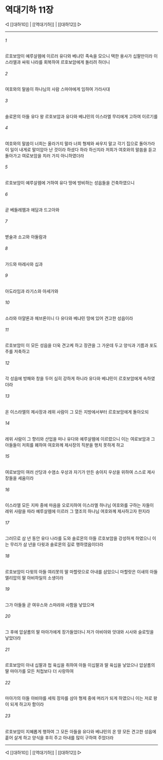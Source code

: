 # 역대기하 11장

◁ [[대하10]] | [[역대기하]] | [[대하12]] ▷
***

###### 1
르호보암이 예루살렘에 이르러 유다와 베냐민 족속을 모으니 택한 용사가 십팔만이라 이스라엘과 싸워 나라를 회복하여 르호보암에게 돌리려 하더니

###### 2
여호와의 말씀이 하나님의 사람 스마야에게 임하여 가라사대

###### 3
솔로몬의 아들 유다 왕 르호보암과 유다와 베냐민의 이스라엘 무리에게 고하여 이르기를

###### 4
여호와의 말씀이 너희는 올라가지 말라 너희 형제와 싸우지 말고 각기 집으로 돌아가라 이 일이 내게로 말미암아 난 것이라 하셨다 하라 하신지라 저희가 여호와의 말씀을 듣고 돌아가고 여로보암을 치러 가지 아니하였더라

###### 5
르호보암이 예루살렘에 거하여 유다 땅에 방비하는 성읍들을 건축하였으니

###### 6
곧 베들레헴과 에담과 드고아와

###### 7
벧술과 소고와 아둘람과

###### 8
가드와 마레사와 십과

###### 9
아도라임과 라기스와 아세가와

###### 10
소라와 아얄론과 헤브론이니 다 유다와 베냐민 땅에 있어 견고한 성읍이라

###### 11
르호보암이 이 모든 성읍을 더욱 견고케 하고 장관을 그 가운데 두고 양식과 기름과 포도주를 저축하고

###### 12
각 성읍에 방패와 창을 두어 심히 강하게 하니라 유다와 베냐민이 르호보암에게 속하였더라

###### 13
온 이스라엘의 제사장과 레위 사람이 그 모든 지방에서부터 르호보암에게 돌아오되

###### 14
레위 사람이 그 향리와 산업을 떠나 유다와 예루살렘에 이르렀으니 이는 여로보암과 그 아들들이 저희를 폐하여 여호와께 제사장의 직분을 행치 못하게 하고

###### 15
여로보암이 여러 산당과 수염소 우상과 자기가 만든 송아지 우상을 위하여 스스로 제사장들을 세움이라

###### 16
이스라엘 모든 지파 중에 마음을 오로지하여 이스라엘 하나님 여호와를 구하는 자들이 레위 사람을 따라 예루살렘에 이르러 그 열조의 하나님 여호와께 제사하고자 한지라

###### 17
그러므로 삼 년 동안 유다 나라를 도와 솔로몬의 아들 르호보암을 강성하게 하였으니 이는 무리가 삼 년을 다윗과 솔로몬의 길로 행하였음이더라

###### 18
르호보암이 다윗의 아들 여리못의 딸 마할랏으로 아내를 삼았으니 마할랏은 이새의 아들 엘리압의 딸 아비하일의 소생이라

###### 19
그가 아들들 곧 여우스와 스마랴와 사함을 낳았으며

###### 20
그 후에 압살롬의 딸 마아가에게 장가들었더니 저가 아비야와 앗대와 시사와 슬로밋을 낳았더라

###### 21
르호보암이 아내 십팔과 첩 육십을 취하여 아들 이십팔과 딸 육십을 낳았으나 압살롬의 딸 마아가를 모든 처첩보다 더 사랑하여

###### 22
마아가의 아들 아비야를 세워 장자를 삼아 형제 중에 머리가 되게 하였으니 이는 저로 왕이 되게 하고자 함이라

###### 23
르호보암이 지혜롭게 행하여 그 모든 아들을 유다와 베냐민의 온 땅 모든 견고한 성읍에 흩어 살게 하고 양식을 후히 주고 아내를 많이 구하여 주었더라

***
◁ [[대하10]] | [[역대기하]] | [[대하12]] ▷